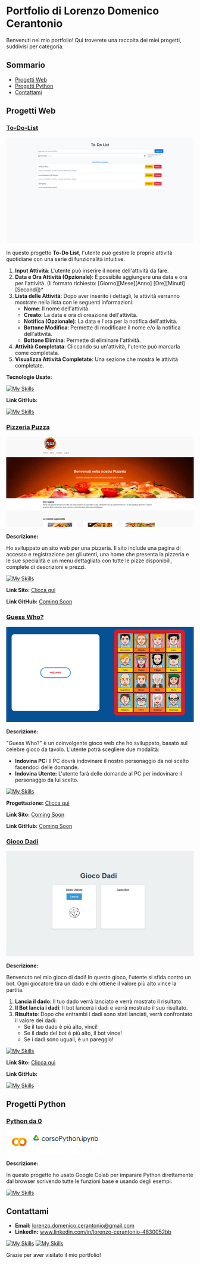 # Portfolio di Lorenzo Domenico Cerantonio

Benvenuti nel mio portfolio! Qui troverete una raccolta dei miei progetti, suddivisi per categoria. <!-- Ogni progetto include una breve descrizione e un link al repository GitHub. -->

## Sommario

- [Progetti Web](#progetti-web)
- [Progetti Python](#progetti-python)
- [Contattami](#contattami)

## Progetti Web

### [To-Do-List]()
![Screenshot del Progetto](/Img//exemple.png)

In questo progetto **To-Do List**, l'utente può gestire le proprie attività quotidiane con una serie di funzionalità intuitive.

1. **Input Attività**: L'utente può inserire il nome dell'attività da fare.
2. **Data e Ora Attività (Opzionale)**: È possibile aggiungere una data e ora per l'attività.
   (Il formato richiesto: [Giorno][Mese][Anno] [Ore][Minuti][Secondi])*
4. **Lista delle Attività**: Dopo aver inserito i dettagli, le attività verranno mostrate nella lista con le seguenti informazioni:
   - **Nome**: Il nome dell'attività.
   - **Creato**: La data e ora di creazione dell'attività.
   - **Notifica (Opzionale)**: La data e l'ora per la notifica dell'attività.
   - **Bottone Modifica**: Permette di modificare il nome e/o la notifica dell'attività.
   - **Bottone Elimina**: Permette di eliminare l'attività.
5. **Attività Completata**: Cliccando su un'attività, l'utente può marcarla come completata.
6. **Visualizza Attività Completate**: Una sezione che mostra le attività completate.

**Tecnologie Usate:**

[![My Skills](https://skillicons.dev/icons?i=js,css,react,bootstrap,git)]()

**Link GitHub:** 

[![My Skills](https://skillicons.dev/icons?i=github)]([https://github.com/Lorix04/GiocoDadi](https://github.com/Lorix04/To-Do-List))


### [Pizzeria Puzza](http://www.lorenzocerantonio5bi.altervista.org/Guzzetta/login.html)
![Screenshot del Progetto 2](/Img/yr5herhrjhdsert.PNG)

**Descrizione:**

Ho sviluppato un sito web per una pizzeria. Il sito include una pagina di accesso e registrazione per gli utenti, una home che presenta la pizzeria e le sue specialità e un menu dettagliato con tutte le pizze disponibili, complete di descrizioni e prezzi.

[![My Skills](https://skillicons.dev/icons?i=js,html,css,jquery,php,mysql)]()


**Link Sito:** [Clicca qui](http://www.lorenzocerantonio5bi.altervista.org/Guzzetta/login.html)
<!--
**Source GitHub**:

[![My Skills](https://skillicons.dev/icons?i=github)]()
-->

**Link GitHub:** [Coming Soon]()

### [Guess Who?](http://www.lorenzocerantonio5bi.altervista.org/IndovinaChi/prova.html)
![Screenshot del Progetto 1](/Img/grgwewgewg.PNG)

**Descrizione:**

"Guess Who?" è un coinvolgente gioco web che ho sviluppato, basato sul celebre gioco da tavolo.
L'utente potrà scegliere due modalità:
- **Indovina PC:** Il PC dovrà indovinare il nostro personaggio  da noi scelto facendoci delle domande.
- **Indovina Utente:** L'utente farà delle domande al PC per indovinare il personaggio da lui scelto.

[![My Skills](https://skillicons.dev/icons?i=js,html,css)]()

**Progettazione:** [Clicca qui](https://neat-duke-19a.notion.site/Progetto-Indovina-Chi-d4bd52aa234f4671a55fc83f3064da6d)

**Link Sito:** [Coming Soon]()

**Link GitHub:** [Coming Soon]()

### [Gioco Dadi](https://github.com/Lorix04/GiocoDadi)
![Screenshot del Progetto 1](/Img/dadi.PNG)

**Descrizione:**

Benvenuto nel mio gioco di dadi! In questo gioco, l'utente si sfida contro un bot. 
Ogni giocatore tira un dado e chi ottiene il valore più alto vince la partita.

1. **Lancia il dado**: Il tuo dado verrà lanciato e verrà mostrato il risultato.
2. **Il Bot lancia i dadi**: Il bot lancerà i dadi e verrà mostrato il suo risultato.
3. **Risultato**: Dopo che entrambi i dadi sono stati lanciati, verrà confrontato il valore dei dadi:
   - Se il tuo dado è più alto, vinci!
   - Se il dado del bot è più alto, il bot vince!
   - Se i dadi sono uguali, è un pareggio!


[![My Skills](https://skillicons.dev/icons?i=js,html,css)]()


**Link Sito:** [Clicca qui](http://www.lorenzocerantonio5bi.altervista.org/dadi/index.html)

**Link GitHub:** 

[![My Skills](https://skillicons.dev/icons?i=github)](https://github.com/Lorix04/GiocoDadi)

## Progetti Python

### [Python da 0](https://colab.research.google.com/drive/1YusyKj-pGpYsNQGc88sLvBo3hFjnGrLO?usp=sharing)
![Screenshot del Progetto 3](Img/gwrrgwweg.PNG)

**Descrizione:**

In questo progetto ho usato Google Colab per imparare Python direttamente dal browser scrivendo tutte le funzioni base e usando degli esempi.

[![My Skills](https://skillicons.dev/icons?i=py)]()

## Contattami

- **Email:** lorenzo.domenico.cerantonio@gmail.com
- **LinkedIn:** www.linkedin.com/in/lorenzo-cerantonio-4830052bb
  
[![My Skills](https://skillicons.dev/icons?i=linkedin)](www.linkedin.com/in/lorenzo-cerantonio-4830052bb)   [![My Skills](https://skillicons.dev/icons?i=gmail)](https://mail.google.com/mail/?view=cm&fs=1&to=lorenzo.domenico.cerantonio@gmail.com&su=SUBJECT&body=BODY&bcc=lorenzo.domenico.cerantonio@gmail.com)

Grazie per aver visitato il mio portfolio!

